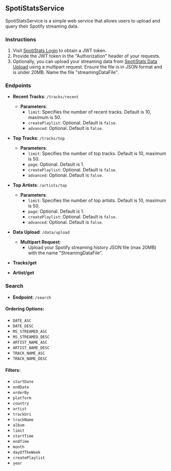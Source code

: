 ## SpotiStatsService

SpotiStatsService is a simple web service that allows users to upload and query their Spotify streaming data.

### Instructions

1. Visit [SpotiStats Login](https://www.spotifystats.co.uk/login) to obtain a JWT token.
2. Provide the JWT token in the "Authorization" header of your requests.
3. Optionally, you can upload your streaming data from [SpotiStats Data Upload](https://www.spotifystats.co.uk/data/upload) using a multipart request. Ensure the file is in JSON format and is under 20MB. Name the file "streamingDataFile".

### Endpoints

- **Recent Tracks**: `/tracks/recent`
  - **Parameters**:
    - `limit`: Specifies the number of recent tracks. Default is 10, maximum is 50.
    - `createPlaylist`: Optional. Default is `false`.
    - `advanced`: Optional. Default is `false`.
- **Top Tracks**: `/tracks/top`
  - **Parameters**:
    - `limit`: Specifies the number of top tracks. Default is 10, maximum is 50.
    - `page`: Optional. Default is 1.
    - `createPlaylist`: Optional. Default is `false`.
    - `advanced`: Optional. Default is `false`.
- **Top Artists**: `/artists/top`
  - **Parameters**:
    - `limit`: Specifies the number of top artists. Default is 10, maximum is 50.
    - `page`: Optional. Default is 1.
    - `createPlaylist`: Optional. Default is `false`.
    - `advanced`: Optional. Default is `false`.
- **Data Upload**: `/data/upload`
  - **Multipart Request**:
    - Upload your Spotify streaming history JSON file (max 20MB) with the name "StreamingDataFile".
   
- **Tracks/get**
- **Artist/get** 

### Search

- **Endpoint**: `/search`

#### Ordering Options:

- `DATE_ASC`
- `DATE_DESC`
- `MS_STREAMED_ASC`
- `MS_STREAMED_DESC`
- `ARTIST_NAME_ASC`
- `ARTIST_NAME_DESC`
- `TRACK_NAME_ASC`
- `TRACK_NAME_DESC`

#### Filters:

- `startDate`
- `endDate`
- `orderBy`
- `platform`
- `country`
- `artist`
- `trackUri`
- `trackName`
- `album`
- `limit`
- `startTime`
- `endTime`
- `month`
- `dayOfTheWeek`
- `createPlaylist`
- `year`

